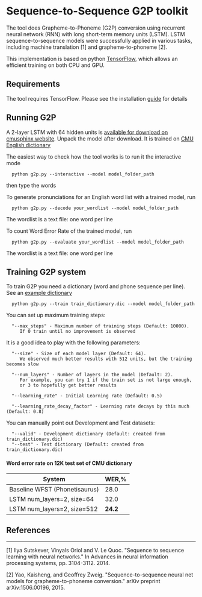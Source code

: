 # Sequence-to-Sequence G2P toolkit

The tool does Grapheme-to-Phoneme (G2P) conversion using recurrent
neural network (RNN) with long short-term memory units (LSTM). LSTM
sequence-to-sequence models were successfully applied in various tasks,
including machine translation [1] and grapheme-to-phoneme [2].

This implementation is based on python
[TensorFlow](https://www.tensorflow.org/versions/r0.8/tutorials/seq2seq/index.html),
which allows an efficient training on both CPU and GPU.

## Requirements

The tool requires TensorFlow. Please see the installation
[guide](https://github.com/tensorflow/tensorflow/blob/master/tensorflow/g3doc/get_started/os_setup.md)
for details

## Running G2P

A 2-layer LSTM with 64 hidden units is [available for download on cmusphinx website](https://sourceforge.net/projects/cmusphinx/files/G2P%20Models/g2p-seq2seq-cmudict.tar.gz/download).
Unpack the model after download. It is trained on [CMU English dictionary](http://github.com/cmusphinx/cmudict)

The easiest way to check how the tool works is to run it the interactive mode
```
  python g2p.py --interactive --model model_folder_path

```

then type the words


To generate pronunciations for an English word list with a trained model, run

```
  python g2p.py --decode your_wordlist --model model_folder_path

```
The wordlist is a text file: one word per line


To count Word Error Rate  of the trained model, run

```
  python g2p.py --evaluate your_wordlist --model model_folder_path

```
The wordlist is a text file: one word per line


## Training G2P system

To train G2P you need a dictionary (word and phone sequence per line).
See an [example dictionary](http://github.com/cmusphinx/cmudict)

```
  python g2p.py --train train_dictionary.dic --model model_folder_path
```

You can set up maximum training steps:
```
  "--max_steps" - Maximum number of training steps (Default: 10000).
     If 0 train until no improvement is observed
```

It is a good idea to play with the following parameters:
```
  "--size" - Size of each model layer (Default: 64).
     We observed much better results with 512 units, but the training becomes slow

  "--num_layers" - Number of layers in the model (Default: 2). 
     For example, you can try 1 if the train set is not large enough, 
     or 3 to hopefully get better results

  "--learning_rate" - Initial Learning rate (Default: 0.5) 

  "--learning_rate_decay_factor" - Learning rate decays by this much (Default: 0.8)
```

You can manually point out Development and Test datasets:
```
  "--valid" - Development dictionary (Default: created from train_dictionary.dic)
  "--test" - Test dictionary (Default: created from train_dictionary.dic)
```


#### Word error rate on 12K test set of CMU dictionary

System | WER,%
--- | --- 
Baseline WFST (Phonetisaurus) | 28.0
LSTM num_layers=2, size=64    | 32.0
LSTM num_layers=2, size=512   | **24.2**


## References
---------------------------------------

[1] Ilya Sutskever, Vinyals Oriol and V. Le Quoc. "Sequence to sequence
learning with neural networks." In Advances in neural information
processing systems, pp. 3104-3112. 2014.

[2] Yao, Kaisheng, and Geoffrey Zweig. "Sequence-to-sequence neural net
models for grapheme-to-phoneme conversion." arXiv preprint
arXiv:1506.00196, 2015.


